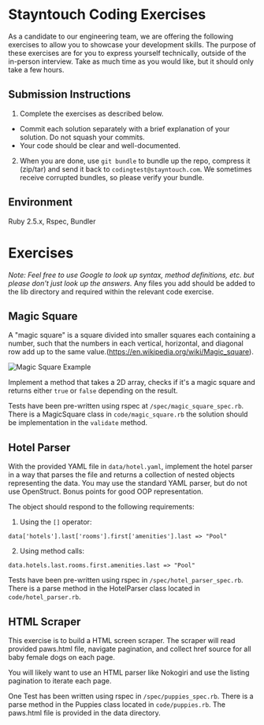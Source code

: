 # Stayntouch Coding Exercises

As a candidate to our engineering team, we are offering the following exercises to allow you to showcase your development skills. The purpose of these
exercises are for you to express yourself technically, outside of the in-person interview. Take as much time as you would like, but it should only take
a few hours.

## Submission Instructions

1. Complete the exercises as described below.

- Commit each solution separately with a brief explanation of your
  solution. Do not squash your commits.
- Your code should be clear and well-documented.

2. When you are done, use `git bundle` to bundle up the repo, compress it (zip/tar) and send it back to `codingtest@stayntouch.com`. We sometimes receive corrupted bundles, so please verify your bundle.

## Environment

Ruby 2.5.x, Rspec, Bundler

# Exercises

_Note: Feel free to use Google to look up syntax, method definitions, etc. but
please don't just look up the answers._ Any files you add should be added to the lib directory and required within the relevant code exercise.

## Magic Square

A "magic square" is a square divided into smaller squares each containing a number, such that the numbers in each vertical, horizontal, and diagonal row add up to the same value.(https://en.wikipedia.org/wiki/Magic_square).

![Magic Square Example](/3x3magicsquare.png)

Implement a method that takes a 2D array, checks if it's a magic square and returns either `true` or `false` depending on the result.

Tests have been pre-written using rspec at `/spec/magic_square_spec.rb`. There is a MagicSquare class in `code/magic_square.rb` the solution should be implementation in the `validate` method.

## Hotel Parser

With the provided YAML file in `data/hotel.yaml`, implement the hotel parser in a way that parses the file and returns a collection of nested objects
representing the data. You may use the standard YAML parser, but do not use OpenStruct. Bonus points for good OOP representation.

The object should respond to the following requirements:

1. Using the `[]` operator:

```
data['hotels'].last['rooms'].first['amenities'].last => "Pool"
```

2. Using method calls:

```
data.hotels.last.rooms.first.amenities.last => "Pool"
```

Tests have been pre-written using rspec in `/spec/hotel_parser_spec.rb`. There is a parse method in the HotelParser class located in
`code/hotel_parser.rb`.

## HTML Scraper

This exercise is to build a HTML screen scraper. The scraper will read provided paws.html file, navigate pagination, and collect href source for all
baby female dogs on each page.

You will likely want to use an HTML parser like Nokogiri and use the listing pagination to iterate each page.

One Test has been written using rspec in `/spec/puppies_spec.rb`. There is a parse method in the Puppies class located in
`code/puppies.rb`. The paws.html file is provided in the data directory.
